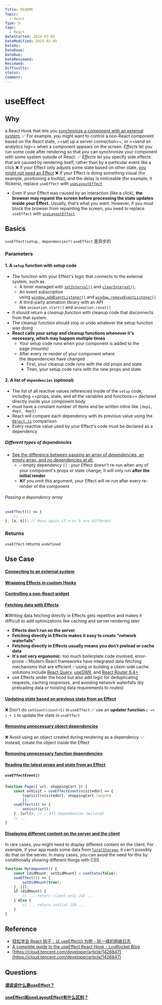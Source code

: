 ```yaml
---
Title: README
Topic:
  - React
Type: D
tags:
  - React
DateStarted: 2024-03-05
DateModified: 2024-03-05
DateDo: 
DateDone: 
DateDue: 
DateReviewed: 
Reviewed: 
Difficulty: 
status: 
Comment:
---
```

# useEffect
## Why
a React Hook that lets you [synchronize a component with an external system.](https://react.dev/learn/synchronizing-with-effects)
✅ For example, you might want to control a non-React component based on the React state, ==set up a server connection==, or ==send an analytics log== when a component appears on the screen. _Effects_ let you run some code after rendering so that you can synchronize your component with some system outside of React.
✅ _Effects_ let you specify side effects that are caused by rendering itself, rather than by a particular event like a click
❌ If your Effect only adjusts some state based on other state, [you might not need an Effect](https://react.dev/learn/you-might-not-need-an-effect)
❌ If your Effect is doing something visual (for example, positioning a tooltip), and the delay is noticeable (for example, it flickers), replace `useEffect` with [`useLayoutEffect`](https://react.dev/reference/react/useLayoutEffect)
- Even if your Effect was caused by an interaction (like a click), **the browser may repaint the screen before processing the state updates inside your Effect.** Usually, that’s what you want. However, if you must block the browser from repainting the screen, you need to replace `useEffect` with [`useLayoutEffect`](https://react.dev/reference/react/useLayoutEffect)
## Basics
`useEffect(setup, dependencies?)`
`useEffect` 是异步的
### Parameters
#### 1. A `setup` function with setup code
- The function with your Effect's logic that connects to the external system, such as
	- A timer managed with [`setInterval()`](https://developer.mozilla.org/en-US/docs/Web/API/setInterval) and [`clearInterval()`](https://developer.mozilla.org/en-US/docs/Web/API/clearInterval).
	- An event subscription using [`window.addEventListener()`](https://developer.mozilla.org/en-US/docs/Web/API/EventTarget/addEventListener) and [`window.removeEventListener()`](https://developer.mozilla.org/en-US/docs/Web/API/EventTarget/removeEventListener)
	- A third-party animation library with an API like `animation.start()` and `animation.reset()`
- It should return a _cleanup function_ with cleanup code that disconnects from that system.
- The cleanup function should stop or undo whatever the setup function was doing
- **React calls your setup and cleanup functions whenever it's necessary, which may happen multiple times**
	- Your setup code runs when your component is added to the page _(mounts)_
	- After every re-render of your component where the dependencies have changed
		- First, your cleanup code runs with the old props and state
		- Then, your setup code runs with the new props and state.
#### 2. A list of `dependencies` (optional)
- The list of all reactive values referenced inside of the `setup` code, including ==props, state, and all the variables and functions== declared directly inside your component body
- must have a constant number of items and be written inline like `[dep1, dep2, dep3]`
- React will compare each dependency with its previous value using the [`Object.is`](https://developer.mozilla.org/en-US/docs/Web/JavaScript/Reference/Global_Objects/Object/is) comparison
- Every reactive value used by your Effect's code must be declared as a dependency
##### Different types of dependencies
- [See the difference between passing an array of dependencies, an empty array, and no dependencies at all.](https://react.dev/reference/react/useEffect#examples-dependencies)
	- ✅empty dependency `[]` : your Effect doesn't re-run when any of your component's props or state change; It will only run **after the initial render**
	- ❌If you omit this argument, your Effect will re-run after every re-render of the component
###### Passing a dependency array
```jsx
useEffect(() => {  
	// ...  
}, [a, b]); // Runs again if a or b are different
```
### Returns
`useEffect` returns `undefined`
## Use Case
#### [Connecting to an external system](https://react.dev/reference/react/useEffect#connecting-to-an-external-system)
#### [Wrapping Effects in custom Hooks](https://react.dev/reference/react/useEffect#wrapping-effects-in-custom-hooks)
#### [Controlling a non-React widget](https://react.dev/reference/react/useEffect#controlling-a-non-react-widget)
#### [Fetching data with Effects](https://react.dev/reference/react/useEffect#fetching-data-with-effects)
❌Writing data fetching directly in Effects gets repetitive and makes it difficult to add optimizations like caching and server rendering later
- **Effects don't run on the server**
- **Fetching directly in Effects makes it easy to create “network waterfalls”**
- **Fetching directly in Effects usually means you don’t preload or cache data**
- **It's not very ergonomic**: too much boilerplate code involved, error-prone
✅Modern React frameworks have integrated data fetching mechanisms that are efficient
✅using or building a client-side cache: solutions include [React Query](https://tanstack.com/query/latest/), [useSWR](https://swr.vercel.app/), and [React Router 6.4+](https://beta.reactrouter.com/en/main/start/overview)
- use Effects under the hood but also add logic for deduplicating requests, caching responses, and avoiding network waterfalls (by preloading data or hoisting data requirements to routes)
#### [Updating state based on previous state from an Effect](https://react.dev/reference/react/useEffect#updating-state-based-on-previous-state-from-an-effect)
❌ Don't do `setCount(count+1)` in `useEffect`
✅ use an **updater function** `c => c + 1` to update the state in `useEffect`
#### [Removing unnecessary object dependencies](https://react.dev/reference/react/useEffect#removing-unnecessary-object-dependencies)
❌ Avoid using an object created during rendering as a dependency. 
✅ Instead, create the object inside the Effect
#### [Removing unnecessary function dependencies](https://react.dev/reference/react/useEffect#removing-unnecessary-function-dependencies)
#### [Reading the latest props and state from an Effect](https://react.dev/reference/react/useEffect#reading-the-latest-props-and-state-from-an-effect)
##### `useEffectEvent()`
```jsx
function Page({ url, shoppingCart }) {  
	const onVisit = useEffectEvent(visitedUrl => {  
		logVisit(visitedUrl, shoppingCart.length)  
		});  
	useEffect(() => {  
		onVisit(url);  
	}, [url]); // ✅ All dependencies declared  
	// ...  
}
```
#### [Displaying different content on the server and the client](https://react.dev/reference/react/useEffect#displaying-different-content-on-the-server-and-the-client)
In rare cases, you might need to display different content on the client. For example, if your app reads some data from [`localStorage`](https://developer.mozilla.org/en-US/docs/Web/API/Window/localStorage), it can't possibly do that on the server.
In many cases, you can avoid the need for this by conditionally showing different things with CSS
```jsx
function MyComponent() {  
	const [didMount, setDidMount] = useState(false);  
	useEffect(() => {  
		setDidMount(true);  
	}, []);  
	if (didMount) {  
		// ... return client-only JSX ...  
	} else {  
		// ... return initial JSX ...  
	}  
}
```
## Reference
- [轻松学会 React 钩子：以 useEffect() 为例 - 阮一峰的网络日志](https://www.ruanyifeng.com/blog/2020/09/react-hooks-useeffect-tutorial.html)
- [A complete guide to the useEffect React Hook - LogRocket Blog](https://blog.logrocket.com/useeffect-hook-complete-guide/)
- [https://cloud.tencent.com/developer/article/1426847](https://cloud.tencent.com/developer/article/1426847)
## Questions
#### [请说说什么是useEffect？](https://github.com/haizlin/fe-interview/issues/705)
#### [useEffect和useLayoutEffect有什么区别？](https://github.com/haizlin/fe-interview/issues/888)
